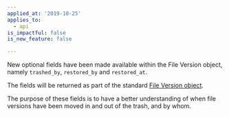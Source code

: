 ```yaml
---
applied_at: '2019-10-25'
applies_to:
  - api
is_impactful: false
is_new_feature: false

---
```



New optional fields have been made available within the File Version object,
namely `trashed_by`, `restored_by` and `restored_at`.

The fields will be returned as part of the standard
[File Version object](endpoint://resources/file-version/).

The purpose of these fields is to have a better understanding of when file
versions have been moved in and out of the trash, and by whom.

